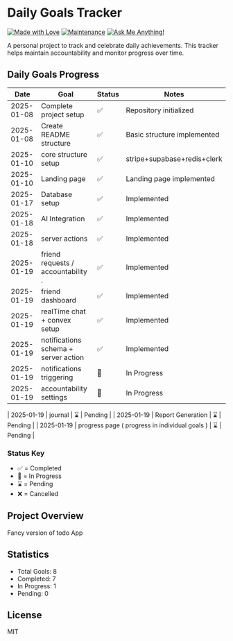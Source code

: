 # Daily Goals Tracker

[![Made with Love](https://img.shields.io/badge/Made%20with-Passion-hs77we9.svg)](/)
[![Maintenance](https://img.shields.io/badge/Maintained%3F-yes-green.svg)](/)
[![Ask Me Anything!](https://img.shields.io/badge/Ask%20me-anything-1abc9c.svg)](/)

A personal project to track and celebrate daily achievements. This tracker helps maintain accountability and monitor progress over time.

## Daily Goals Progress

| Date | Goal | Status | Notes |
|------|------|--------|-------|
| 2025-01-08 | Complete project setup | :white_check_mark: | Repository initialized |
| 2025-01-08 | Create README structure | :white_check_mark: | Basic structure implemented |
| 2025-01-10 | core structure setup | :white_check_mark: | stripe+supabase+redis+clerk |
| 2025-01-10 | Landing page | :white_check_mark: | Landing page implemented |
| 2025-01-17 | Database setup  | :white_check_mark: | Implemented |
| 2025-01-18 | AI Integration | :white_check_mark: | Implemented |
| 2025-01-18 | server actions | :white_check_mark: | Implemented |
| 2025-01-19 | friend requests / accountability . | :white_check_mark: | Implemented |
| 2025-01-19 | friend dashboard | :white_check_mark: | Implemented |
| 2025-01-19 | realTime chat + convex setup | :white_check_mark: | Implemented |
| 2025-01-19 | notifications schema + server action | :white_check_mark: | Implemented |
| 2025-01-19 | notifications triggering | :construction: | In Progress |
| 2025-01-19 | accountability settings  | :construction: | In Progress |

| 2025-01-19 | journal | :hourglass: | Pending |
| 2025-01-19 | Report Generation | :hourglass: | Pending |
| 2025-01-19 | progress page ( progress in individual goals ) | :hourglass: | Pending |



### Status Key
- :white_check_mark: = Completed
- :construction: = In Progress
- :hourglass: = Pending
- :x: = Cancelled

## Project Overview
Fancy version of todo App

## Statistics

- Total Goals: 8
- Completed: 7
- In Progress: 1
- Pending: 0

## License
MIT
